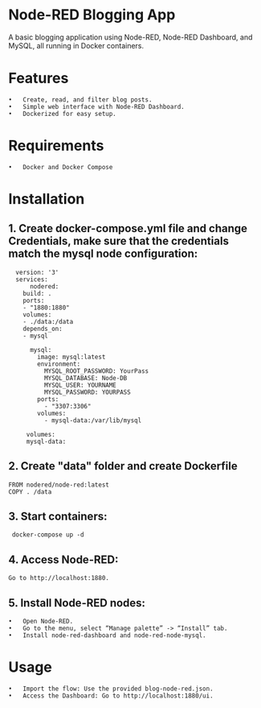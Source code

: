 # Node-RED Blogging App

A basic blogging application using Node-RED, Node-RED Dashboard, and MySQL, all running in Docker containers.

# Features

	•	Create, read, and filter blog posts.
	•	Simple web interface with Node-RED Dashboard.
	•	Dockerized for easy setup.

# Requirements

	•	Docker and Docker Compose

# Installation

     
 ## 1. Create docker-compose.yml file and change Credentials, make sure that the credentials match the mysql node configuration:
      version: '3'
      services:
	      nodered:
		build: .
		ports:
		- "1880:1880"
		volumes:
		- ./data:/data
		depends_on:
		- mysql

	      mysql:
	        image: mysql:latest
	        environment:
	          MYSQL_ROOT_PASSWORD: YourPass
	          MYSQL_DATABASE: Node-DB
	          MYSQL_USER: YOURNAME
	          MYSQL_PASSWORD: YOURPASS
	        ports:
	          - "3307:3306"  
	        volumes:
	          - mysql-data:/var/lib/mysql
    
    	 volumes:
      	 mysql-data:
       
## 2. Create "data" folder and create Dockerfile 
	FROM nodered/node-red:latest
	COPY . /data
 

## 3. Start containers:
     docker-compose up -d

## 4.  Access Node-RED:
    Go to http://localhost:1880.
    
## 5.  Install Node-RED nodes:
	•	Open Node-RED.
	•	Go to the menu, select “Manage palette” -> “Install” tab.
	•	Install node-red-dashboard and node-red-node-mysql.
 
 #  Usage
	•	Import the flow: Use the provided blog-node-red.json.
	•	Access the Dashboard: Go to http://localhost:1880/ui.
